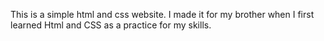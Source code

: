 This is a simple html and css website. I made it for my brother when I first learned Html and CSS as a practice for my skills.

